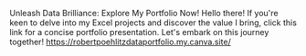 Unleash Data Brilliance: Explore My Portfolio Now!
Hello there! If you're keen to delve into my Excel projects and discover the value I bring, click this link for a concise portfolio presentation. Let's embark on this journey together!
https://robertpoehlitzdataportfolio.my.canva.site/
